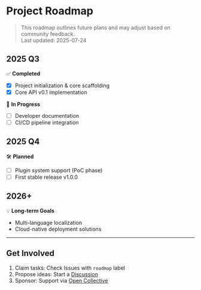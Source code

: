 # Project Roadmap

> This roadmap outlines future plans and may adjust based on community feedback.  
> Last updated: 2025-07-24

## 2025 Q3
✅ **Completed**  
- [x] Project initialization & core scaffolding  
- [x] Core API v0.1 implementation  

🔧 **In Progress**  
- [ ] Developer documentation  
- [ ] CI/CD pipeline integration  

## 2025 Q4
🛠 **Planned**  
- [ ] Plugin system support (PoC phase)  
- [ ] First stable release v1.0.0  

## 2026+
💡 **Long-term Goals**  
- Multi-language localization  
- Cloud-native deployment solutions  

---

## Get Involved
1. Claim tasks: Check Issues with `roadmap` label  
2. Propose ideas: Start a [Discussion](https://github.com/your-repo/discussions)  
3. Sponsor: Support via [Open Collective](https://opencollective.com/your-repo)